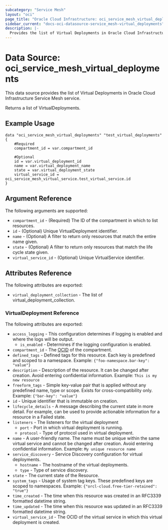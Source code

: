 ```yaml
---
subcategory: "Service Mesh"
layout: "oci"
page_title: "Oracle Cloud Infrastructure: oci_service_mesh_virtual_deployments"
sidebar_current: "docs-oci-datasource-service_mesh-virtual_deployments"
description: |-
  Provides the list of Virtual Deployments in Oracle Cloud Infrastructure Service Mesh service
---
```


# Data Source: oci_service_mesh_virtual_deployments
This data source provides the list of Virtual Deployments in Oracle Cloud Infrastructure Service Mesh service.

Returns a list of VirtualDeployments.


## Example Usage

```hcl
data "oci_service_mesh_virtual_deployments" "test_virtual_deployments" {
	#Required
	compartment_id = var.compartment_id

	#Optional
	id = var.virtual_deployment_id
	name = var.virtual_deployment_name
	state = var.virtual_deployment_state
	virtual_service_id = oci_service_mesh_virtual_service.test_virtual_service.id
}
```

## Argument Reference

The following arguments are supported:

* `compartment_id` - (Required) The ID of the compartment in which to list resources.
* `id` - (Optional) Unique VirtualDeployment identifier.
* `name` - (Optional) A filter to return only resources that match the entire name given.
* `state` - (Optional) A filter to return only resources that match the life cycle state given.
* `virtual_service_id` - (Optional) Unique VirtualService identifier.


## Attributes Reference

The following attributes are exported:

* `virtual_deployment_collection` - The list of virtual_deployment_collection.

### VirtualDeployment Reference

The following attributes are exported:

* `access_logging` - This configuration determines if logging is enabled and where the logs will be output.
	* `is_enabled` - Determines if the logging configuration is enabled.
* `compartment_id` - The [OCID](https://docs.cloud.oracle.com/iaas/Content/General/Concepts/identifiers.htm) of the compartment. 
* `defined_tags` - Defined tags for this resource. Each key is predefined and scoped to a namespace. Example: `{"foo-namespace.bar-key": "value"}` 
* `description` - Description of the resource. It can be changed after creation. Avoid entering confidential information.  Example: `This is my new resource` 
* `freeform_tags` - Simple key-value pair that is applied without any predefined name, type or scope. Exists for cross-compatibility only. Example: `{"bar-key": "value"}` 
* `id` - Unique identifier that is immutable on creation.
* `lifecycle_details` - A message describing the current state in more detail. For example, can be used to provide actionable information for a resource in a Failed state.
* `listeners` - The listeners for the virtual deployment
	* `port` - Port in which virtual deployment is running.
	* `protocol` - Type of protocol used in virtual deployment.
* `name` - A user-friendly name. The name must be unique within the same virtual service and cannot be changed after creation. Avoid entering confidential information.  Example: `My unique resource name` 
* `service_discovery` - Service Discovery configuration for virtual deployments.
	* `hostname` - The hostname of the virtual deployments.
	* `type` - Type of service discovery.
* `state` - The current state of the Resource.
* `system_tags` - Usage of system tag keys. These predefined keys are scoped to namespaces. Example: `{"orcl-cloud.free-tier-retained": "true"}` 
* `time_created` - The time when this resource was created in an RFC3339 formatted datetime string.
* `time_updated` - The time when this resource was updated in an RFC3339 formatted datetime string.
* `virtual_service_id` - The OCID of the virtual service in which this virtual deployment is created.

